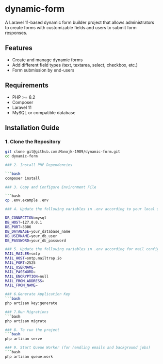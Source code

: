 # dynamic-form

A Laravel 11-based dynamic form builder project that allows administrators to create forms with customizable fields and users to submit form responses.

##  Features

- Create and manage dynamic forms
- Add different field types (text, textarea, select, checkbox, etc.)
- Form submission by end-users

##  Requirements

- PHP >= 8.2
- Composer
- Laravel 11
- MySQL or compatible database

##  Installation Guide

### 1. Clone the Repository

```bash
git clone git@github.com:Manojk-1989/dynamic-form.git
cd dynamic-form

### 2. Install PHP Dependencies

```bash
composer install

### 3. Copy and Configure Environment File

```bash
cp .env.example .env

### 4. Update the following variables in .env according to your local setup

DB_CONNECTION=mysql
DB_HOST=127.0.0.1
DB_PORT=3306
DB_DATABASE=your_database_name
DB_USERNAME=your_db_user
DB_PASSWORD=your_db_password

### 5. Update the following variables in .env according for mail configuration
MAIL_MAILER=smtp
MAIL_HOST=smtp.mailtrap.io
MAIL_PORT=2525
MAIL_USERNAME=
MAIL_PASSWORD=
MAIL_ENCRYPTION=null
MAIL_FROM_ADDRESS=
MAIL_FROM_NAME=

### 6.Generate Application Key
```bash
php artisan key:generate

### 7.Run Migrations
```bash
php artisan migrate

### 8. To run the project
```bash
php artisan serve

### 9. Start Queue Worker (for handling emails and background jobs)
```bash
php artisan queue:work
